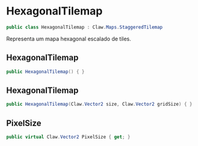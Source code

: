 # HexagonalTilemap
```csharp
public class HexagonalTilemap : Claw.Maps.StaggeredTilemap
```
Representa um mapa hexagonal escalado de tiles.<br />
## HexagonalTilemap
```csharp
public HexagonalTilemap() { }
```
## HexagonalTilemap
```csharp
public HexagonalTilemap(Claw.Vector2 size, Claw.Vector2 gridSize) { }
```
## PixelSize
```csharp
public virtual Claw.Vector2 PixelSize { get; } 
```
